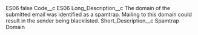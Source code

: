 <?xml version="1.0" encoding="UTF-8"?>
<CustomMetadata xmlns="http://soap.sforce.com/2006/04/metadata" xmlns:xsi="http://www.w3.org/2001/XMLSchema-instance" xmlns:xsd="http://www.w3.org/2001/XMLSchema">
    <label>ES06</label>
    <protected>false</protected>
    <values>
        <field>Code__c</field>
        <value xsi:type="xsd:string">ES06</value>
    </values>
    <values>
        <field>Long_Description__c</field>
        <value xsi:type="xsd:string">The domain of the submitted email was identified as a spamtrap. Mailing to this domain could result in the sender being blacklisted.</value>
    </values>
    <values>
        <field>Short_Description__c</field>
        <value xsi:type="xsd:string">Spamtrap Domain</value>
    </values>
</CustomMetadata>
